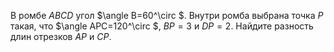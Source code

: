 В ромбе $ABCD$ угол  $\angle B=60^\circ $. Внутри ромба выбрана точка $P$ такая, что  $\angle APC=120^\circ $, $BP=3$ и $DP=2$. 
Найдите разность длин отрезков $AP$ и $CP$.
